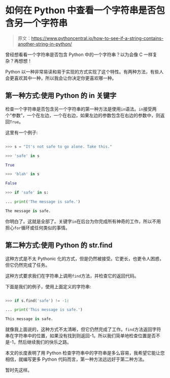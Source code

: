 # 如何在 Python 中查看一个字符串是否包含另一个字符串

> 原文：<https://www.pythoncentral.io/how-to-see-if-a-string-contains-another-string-in-python/>

曾经想看看一个字符串是否包含 Python 中的一个字符串？以为会像 C 一样复杂？再想想！

Python 以一种非常易读和易于实现的方式实现了这个特性。有两种方法，有些人会更喜欢其中一种，所以我会让你决定你更喜欢哪一种。

## **第一种方式:使用 Python 的 in 关键字**

检查一个字符串是否包含另一个字符串的第一种方法是使用`in`语法。`in`接受两个“参数”，一个在左边，一个在右边，如果左边的参数包含在右边的参数中，则返回`True`。

这里有一个例子:

```py

>>> s = "It's not safe to go alone. Take this."

>>> 'safe' in s

True

>>> 'blah' in s

False

>>> if 'safe' in s:

... print('The message is safe.')

The message is safe.

```

你明白了。这就是全部了。关键字`in`在后台为你完成所有神奇的工作，所以不用担心`for`循环或任何类似的事情。

## **第二种方式:使用 Python 的 str.find**

这种方式是不太 Pythonic 化的方式，但是仍然被接受。它更长，也更令人困惑，但它仍然完成了任务。

这种方式要求我们在字符串上调用`find`方法，并检查它的返回代码。

下面是我们的例子，使用上面定义的字符串:

```py

>>> if s.find('safe') != -1:

... print('This message is safe.')

This message is safe.

```

就像我上面说的，这种方式不太清晰，但它仍然完成了工作。`find`方法返回字符串在字符串中的位置，如果没有找到则返回-1。所以我们简单地检查位置是否不是-1，然后继续我们的快乐之路。

本文的长度表明了用 Python 检查字符串中的字符串是多么容易，我希望它能让您相信，就编写更多 Python 代码而言，第一种方法远远好于第二种方法。

暂时先这样。